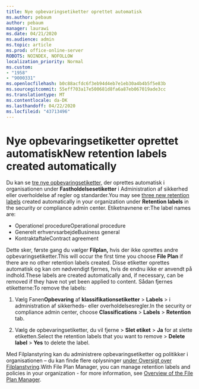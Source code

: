 ```yaml
---
title: Nye opbevaringsetiketter oprettet automatisk
ms.author: pebaum
author: pebaum
manager: laurawi
ms.date: 04/21/2020
ms.audience: admin
ms.topic: article
ms.prod: office-online-server
ROBOTS: NOINDEX, NOFOLLOW
localization_priority: Normal
ms.custom:
- "1958"
- "9000331"
ms.openlocfilehash: b0c88acfdc6f3eb94d4eb7e1eb30a4b4b5f5e83b
ms.sourcegitcommit: 55eff703a17e500681d8fa6a87eb067019ade3cc
ms.translationtype: MT
ms.contentlocale: da-DK
ms.lasthandoff: 04/22/2020
ms.locfileid: "43713496"
---
```

# <a name="new-retention-labels-created-automatically"></a><span data-ttu-id="cab8a-102">Nye opbevaringsetiketter oprettet automatisk</span><span class="sxs-lookup"><span data-stu-id="cab8a-102">New retention labels created automatically</span></span>

<span data-ttu-id="cab8a-103">Du kan se [tre nye opbevaringsetiketter,](https://docs.microsoft.com/office365/securitycompliance/file-plan-manager#default-retention-labels-and-label-policy) der oprettes automatisk i organisationen under **Fastholdelsesetiketter** i Administration af sikkerhed eller overholdelse af regler og standarder.</span><span class="sxs-lookup"><span data-stu-id="cab8a-103">You may see [three new retention labels](https://docs.microsoft.com/office365/securitycompliance/file-plan-manager#default-retention-labels-and-label-policy) created automatically in your organization under **Retention labels** in the security or compliance admin center.</span></span> <span data-ttu-id="cab8a-104">Etiketnavnene er:</span><span class="sxs-lookup"><span data-stu-id="cab8a-104">The label names are:</span></span>

- <span data-ttu-id="cab8a-105">Operationel procedure</span><span class="sxs-lookup"><span data-stu-id="cab8a-105">Operational procedure</span></span>
- <span data-ttu-id="cab8a-106">Generelt erhvervsarbejde</span><span class="sxs-lookup"><span data-stu-id="cab8a-106">Business general</span></span>
- <span data-ttu-id="cab8a-107">Kontraktaftale</span><span class="sxs-lookup"><span data-stu-id="cab8a-107">Contract agreement</span></span>

<span data-ttu-id="cab8a-108">Dette sker, første gang du vælger **Filplan,** hvis der ikke oprettes andre opbevaringsetiketter.</span><span class="sxs-lookup"><span data-stu-id="cab8a-108">This will occur the first time you choose **File Plan** if there are no other retention labels created.</span></span> <span data-ttu-id="cab8a-109">Disse etiketter oprettes automatisk og kan om nødvendigt fjernes, hvis de endnu ikke er anvendt på indhold.</span><span class="sxs-lookup"><span data-stu-id="cab8a-109">These labels are created automatically and, if necessary, can be removed if they have not yet been applied to content.</span></span> <span data-ttu-id="cab8a-110">Sådan fjernes etiketterne:</span><span class="sxs-lookup"><span data-stu-id="cab8a-110">To remove the labels:</span></span>

1. <span data-ttu-id="cab8a-111">Vælg Fanen**Opbevaring** af **klassifikationsetiketter** > **Labels** > i administration af sikkerheds- eller overholdelsesregler.</span><span class="sxs-lookup"><span data-stu-id="cab8a-111">In the security or compliance admin center, choose **Classifications** > **Labels** > **Retention** tab.</span></span>

1. <span data-ttu-id="cab8a-112">Vælg de opbevaringsetiketter, du vil fjerne > **Slet etiket** > **Ja** for at slette etiketten.</span><span class="sxs-lookup"><span data-stu-id="cab8a-112">Select the retention labels that you want to remove > **Delete label** > **Yes** to delete the label.</span></span>

<span data-ttu-id="cab8a-113">Med Filplanstyring kan du administrere opbevaringsetiketter og politikker i organisationen – du kan finde flere oplysninger [under Oversigt over Filplanstyring](https://docs.microsoft.com/office365/securitycompliance/file-plan-manager).</span><span class="sxs-lookup"><span data-stu-id="cab8a-113">With File Plan Manager, you can manage retention labels and policies in your organization - for more information, see [Overview of the File Plan Manager](https://docs.microsoft.com/office365/securitycompliance/file-plan-manager).</span></span>